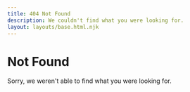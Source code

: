 ```yaml
---
title: 404 Not Found
description: We couldn't find what you were looking for.
layout: layouts/base.html.njk
---
```


# Not Found

Sorry, we weren't able to find what you were looking for.
